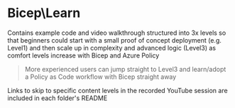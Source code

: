 # Bicep\Learn

Contains example code and video walkthrough structured into 3x levels so that beginners could start with a small proof of concept deployment (e.g. Level1) and then scale up in complexity and advanced logic (Level3) as comfort levels increase with Bicep and Azure Policy

> More experienced users can jump straight to Level3 and learn/adopt a Policy as Code workflow with Bicep straight away

Links to skip to specific content levels in the recorded YouTube session are included in each folder's README
